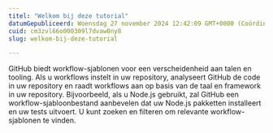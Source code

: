 ```yaml
---
titel: "Welkom bij deze tutorial"
datumGepubliceerd: Woensdag 27 november 2024 12:42:09 GMT+0000 (Coördinatie Universeel Tijd)
cuid: cm3zvl66o000309l7dvaw0ny8
slug: welkom-bij-deze-tutorial

---
```


GitHub biedt workflow-sjablonen voor een verscheidenheid aan talen en tooling. Als u workflows instelt in uw repository, analyseert GitHub de code in uw repository en raadt workflows aan op basis van de taal en framework in uw repository. Bijvoorbeeld, als u Node.js gebruikt, zal GitHub een workflow-sjabloonbestand aanbevelen dat uw Node.js pakketten installeert en uw tests uitvoert. U kunt zoeken en filteren om relevante workflow-sjablonen te vinden.